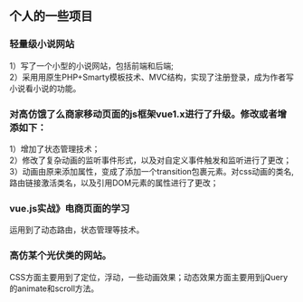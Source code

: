 

## 个人的一些项目
### 轻量级小说网站
1）写了一个小型的小说网站，包括前端和后端;</br>
2）采用用原生PHP+Smarty模板技术、MVC结构，实现了注册登录，成为作者写小说看小说的功能。</br>
### 对高仿饿了么商家移动页面的js框架vue1.x进行了升级。修改或者增添如下：
1）增加了状态管理技术；</br>
2）修改了复杂动画的监听事件形式，以及对自定义事件触发和监听进行了更改；</br>
3）动画由原来添加属性，变成了添加一个transition包裹元素。对css动画的类名,路由链接激活类名，以及引用DOM元素的属性进行了更改；</br>
### vue.js实战》电商页面的学习 
运用到了动态路由，状态管理等技术。
### 高仿某个光伏类的网站。
CSS方面主要用到了定位，浮动，一些动画效果；动态效果方面主要用到jQuery的animate和scroll方法。

